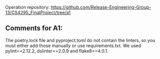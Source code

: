 Operation repository: https://github.com/Release-Engineering-Group-13/CS4295_FinalProject/tree/a1

## Comments for A1:
The poetry.lock file and pyproject.toml do not contain the linters, so you must either add those manually or use requirements.txt. We used pylint==2.12.2, dslinter==2.0.9 and flake8==4.0.1.
